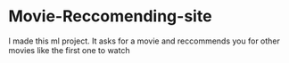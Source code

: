 # Movie-Reccomending-site
I made this ml project. It asks for a movie and reccommends you for other movies like the first one to watch
